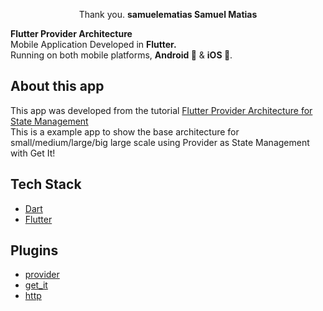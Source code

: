 <!-- header section -->
<p align="center">
  <span>Thank you. <b>samuelematias
Samuel Matias</b></span>
  
  <span><b>Flutter Provider Architecture</b></span><br/>
  <span>Mobile Application Developed in <b>Flutter.</b></span><br/>
  <span>Running on both mobile platforms, <b>Android 🤖</b> & <b>iOS 🍎</b>. </span><br/>
</p>
<!-- header section END -->


## About this app

This app was developed from the tutorial [Flutter Provider Architecture for State Management](https://www.youtube.com/watch?v=kDEflMYTFlk&list=PLdTodMosi-BwEwlzjN6EyS1vwGXFo-UlK&index=2)<br/>
This is a example app to show the base architecture for small/medium/large/big large scale using Provider as State Management with Get It!

## Tech Stack

- [Dart](https://dart.dev/)
- [Flutter](https://flutter.dev/)

## Plugins

- [provider](https://pub.dev/packages/provider)
- [get_it](https://pub.dev/packages/get_it)
- [http](https://pub.dev/packages/http)

<br/>

<!-- about app and course section END -->
